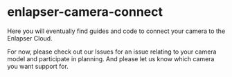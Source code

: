 # enlapser-camera-connect

Here you will eventually find guides and code to connect your camera to the Enlapser Cloud.

For now, please check out our Issues for an issue relating to your camera model and participate in planning. 
And please let us know which camera you want support for. 


